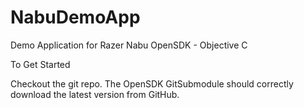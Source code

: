 # NabuDemoApp
Demo Application for Razer Nabu OpenSDK - Objective C


To Get Started

Checkout the git repo.
The OpenSDK GitSubmodule should correctly download the latest version from GitHub.